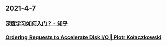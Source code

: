 
## 2021-4-7

### [深度学习如何入门？ - 知乎](https://www.zhihu.com/question/26006703/answer/1818676771?utm_medium=social&utm_oi=49336847171584&utm_source=com.instapaper.android)

### [Ordering Requests to Accelerate Disk I/O | Piotr Kołaczkowski](https://pkolaczk.github.io/disk-access-ordering/)